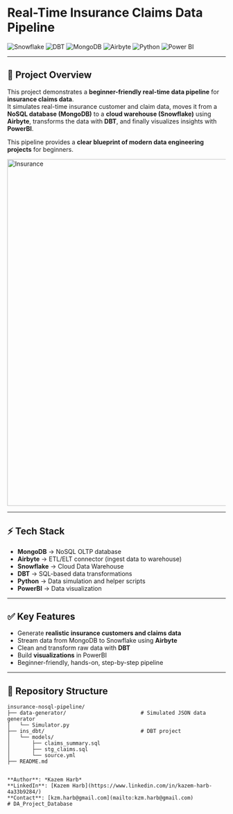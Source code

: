 # Real-Time Insurance Claims Data Pipeline

![Snowflake](https://img.shields.io/badge/Snowflake-29B5E8?logo=snowflake&logoColor=white)
![DBT](https://img.shields.io/badge/dbt-FF694B?logo=dbt&logoColor=white)
![MongoDB](https://img.shields.io/badge/MongoDB-47A248?logo=mongodb&logoColor=white)
![Airbyte](https://img.shields.io/badge/Airbyte-0097D8?logo=airbyte&logoColor=white)
![Python](https://img.shields.io/badge/Python-3776AB?logo=python&logoColor=white)
![Power BI](https://img.shields.io/badge/Power%20BI-F2C811?logo=powerbi&logoColor=black)

---

## 📌 Project Overview
This project demonstrates a **beginner-friendly real-time data pipeline** for **insurance claims data**.  
It simulates real-time insurance customer and claim data, moves it from a **NoSQL database (MongoDB)** to a **cloud warehouse (Snowflake)** using **Airbyte**, transforms the data with **DBT**, and finally visualizes insights with **PowerBI**.

This pipeline provides a **clear blueprint of modern data engineering projects** for beginners.

<img width="800" alt="Insurance" src="https://github.com/user-attachments/assets/bf07757b-58f9-4c7a-a0a9-948eec56d31a" />

---

## ⚡ Tech Stack
- **MongoDB** → NoSQL OLTP database  
- **Airbyte** → ETL/ELT connector (ingest data to warehouse)  
- **Snowflake** → Cloud Data Warehouse  
- **DBT** → SQL-based data transformations  
- **Python** → Data simulation and helper scripts  
- **PowerBI** → Data visualization  

---

## ✅ Key Features
- Generate **realistic insurance customers and claims data**  
- Stream data from MongoDB to Snowflake using **Airbyte**  
- Clean and transform raw data with **DBT**  
- Build **visualizations** in PowerBI  
- Beginner-friendly, hands-on, step-by-step pipeline  

---

## 📂 Repository Structure

```text
insurance-nosql-pipeline/
├── data-generator/                        # Simulated JSON data generator
│   └── Simulator.py
├── ins_dbt/                               # DBT project
│   └── models/
│       ├── claims_summary.sql
│       ├── stg_claims.sql
│       └── source.yml
├── README.md


**Author**: *Kazem Harb*  
**LinkedIn**: [Kazem Harb](https://www.linkedin.com/in/kazem-harb-4a33b9284/)  
**Contact**: [kzm.harb@gmail.com](mailto:kzm.harb@gmail.com)  
#   D A _ P r o j e c t _ D a t a b a s e 
 
 


